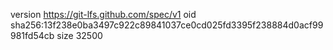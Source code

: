 version https://git-lfs.github.com/spec/v1
oid sha256:13f238e0ba3497c922c89841037ce0cd025fd3395f238884d0acf99981fd54cb
size 32500
